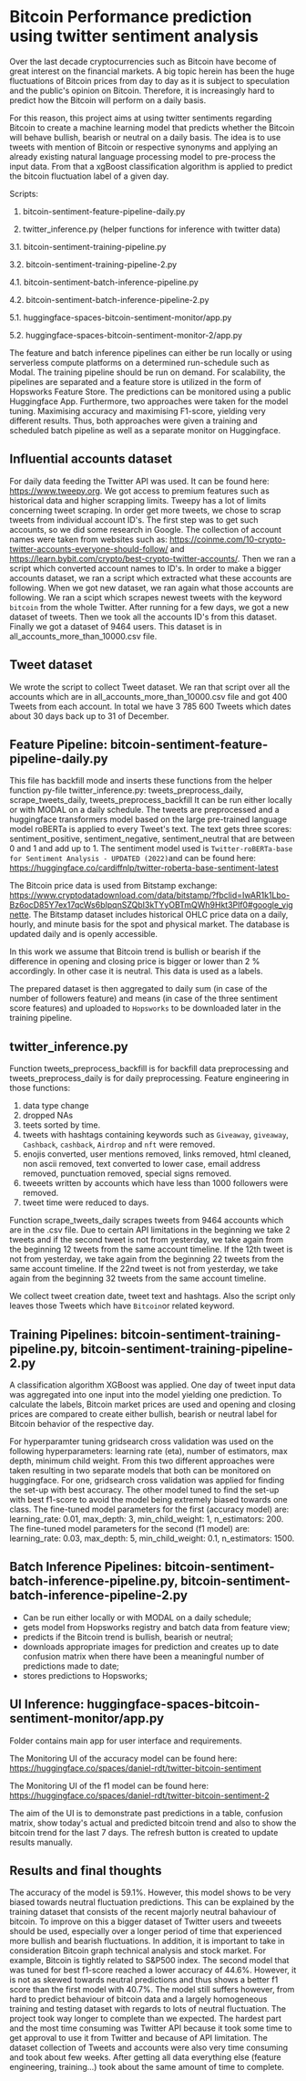 # Bitcoin Performance prediction using twitter sentiment analysis

Over the last decade cryptocurrencies such as Bitcoin have become of great interest on the financial markets. 
A big topic herein has been the huge fluctuations of Bitcoin prices from day to day as it is subject to speculation and the public's opinion on Bitcoin.
Therefore, it is increasingly hard to predict how the Bitcoin will perform on a daily basis.

For this reason, this project aims at using twitter sentiments regarding Bitcoin to create a machine learning model that predicts whether the Bitcoin will behave bullish, bearish or neutral on a daily basis.
The idea is to use tweets with mention of Bitcoin or respective synonyms and applying an already existing natural language processing model to pre-process the input data. From that a xgBoost classification algorithm is applied to predict the bitcoin fluctuation label of a given day.

Scripts:
1.    bitcoin-sentiment-feature-pipeline-daily.py

2.    twitter_inference.py (helper functions for inference with twitter data)

3.1.  bitcoin-sentiment-training-pipeline.py

3.2.  bitcoin-sentiment-training-pipeline-2.py

4.1.  bitcoin-sentiment-batch-inference-pipeline.py

4.2.  bitcoin-sentiment-batch-inference-pipeline-2.py

5.1.  huggingface-spaces-bitcoin-sentiment-monitor/app.py

5.2.  huggingface-spaces-bitcoin-sentiment-monitor-2/app.py

The feature and batch inference pipelines can either be run locally or using serverless compute platforms on a determined run-schedule such as Modal. The training pipeline should be run on demand. For scalability, the pipelines are separated and a feature store is utilized in the form of Hopsworks Feature Store. The predictions can be monitored using a public Huggingface App. Furthermore, two approaches were taken for the model tuning. Maximising accuracy and maximising F1-score, yielding very different results. Thus, both approaches were given a training and scheduled batch pipeline as well as a separate monitor on Huggingface.

## Influential accounts dataset

For daily data feeding the Twitter API was used. It can be found here: https://www.tweepy.org. We got access to premium features such as historical data and higher scrapping limits.
Tweepy has a lot of limits concerning tweet scraping. In order get more tweets, we chose to scrap tweets from individual account ID's. The first step was to get such accounts, so we did some research in Google. The collection of account names were taken from websites such as: https://coinme.com/10-crypto-twitter-accounts-everyone-should-follow/ and https://learn.bybit.com/crypto/best-crypto-twitter-accounts/. Then we ran a script which converted account names to ID's. In order to make a bigger accounts dataset, we ran a script which extracted what these accounts are following. When we got new dataset, we ran again what those accounts are following. We ran a scipt which scrapes newest tweets with the keyword `bitcoin` from the whole Twitter. After running for a few days, we got a new dataset of tweets. Then we took all the accounts ID's from this dataset. Finally we got a dataset of 9464 users. This dataset is in all_accounts_more_than_10000.csv file.

## Tweet dataset
We wrote the script to collect Tweet dataset. We ran that script over all the accounts which are in all_accounts_more_than_10000.csv file and got 400 Tweets from each account. In total we have 3 785 600 Tweets which dates about 30 days back up to 31 of December.

## Feature Pipeline: bitcoin-sentiment-feature-pipeline-daily.py
This file has backfill mode and inserts these functions from the helper function py-file twitter_inference.py: tweets_preprocess_daily, scrape_tweets_daily, tweets_preprocess_backfill
It can be run either locally or with MODAL on a daily schedule.
The tweets are preprocessed and a huggingface transformers model based on the large pre-trained language model roBERTa is applied to every Tweet's text. The text gets three scores: sentiment_positive, sentiment_negative, sentiment_neutral that are between 0 and 1 and add up to 1. The sentiment model used is `Twitter-roBERTa-base for Sentiment Analysis - UPDATED (2022)`and can be found here: https://huggingface.co/cardiffnlp/twitter-roberta-base-sentiment-latest

The Bitcoin price data is used from Bitstamp exchange: https://www.cryptodatadownload.com/data/bitstamp/?fbclid=IwAR1k1Lbo-Bz6ocD85Y7ex17qcWs6bIpqnSZQbI3kTYyOBTmQWh9Hkt3Plf0#google_vignette.
The Bitstamp dataset includes historical OHLC price data on a daily, hourly, and minute basis for the spot and physical market. The database is updated daily and is openly accessible.

In this work we assume that Bitcoin trend is bullish or bearish if the difference in opening and closing price is bigger or lower than 2 % accordingly. In other case it is neutral. This data is used as a labels.

The prepared dataset is then aggregated to daily sum (in case of the number of followers feature) and means (in case of the three sentiment score features) and uploaded to `Hopsworks` to be downloaded later in the training pipeline.

## twitter_inference.py
Function tweets_preprocess_backfill is for backfill data preprocessing and tweets_preprocess_daily is for daily preprocessing. Feature engineering in those functions:
1. data type change
2. dropped NAs
3. teets sorted by time. 
4. tweets with hashtags containing keywords such as `Giveaway`, `giveaway`, `Cashback`, `cashback`, `Airdrop` and `nft` were removed.
5. enojis converted, user mentions removed, links removed, html cleaned, non ascii removed, text converted to lower case, email address removed, punctuation removed, special signs removed. 
6. tweeets written by accounts which have less than 1000 followers were removed.
7. tweet time were reduced to days.

Function scrape_tweets_daily scrapes tweets from 9464 accounts which are in the .csv file. Due to certain API limitations in the beginning we take 2 tweets and if the second tweet is not from yesterday, we take again from the beginning 12 tweets from the same account timeline. If the 12th tweet is not from yesterday, we take again from the beginning 22 tweets from the same account timeline. If the 22nd tweet is not from yesterday, we take again from the beginning 32 tweets from the same account timeline.

We collect tweet creation date, tweet text and hashtags. 
Also the script only leaves those Tweets which have `Bitcoin`or related keyword.

## Training Pipelines: bitcoin-sentiment-training-pipeline.py, bitcoin-sentiment-training-pipeline-2.py
A classification algorithm XGBoost was applied. One day of tweet input data was aggregated into one input into the model yielding one prediction.
To calculate the labels, Bitcoin market prices are used and opening and closing prices are compared to create either bullish, bearish or neutral label for Bitcoin behavior of the respective day.

For hyperparamter tuning gridsearch cross validation was used on the following hyperparameters: learning rate (eta), number of estimators, max depth, minimum child weight. From this two different approaches were taken resulting in two separate models that both can be monitored on huggingface.
For one, gridsearch cross validation was applied for finding the set-up with best accuracy. The other model tuned to find the set-up with best f1-score to avoid the model being extremely biased towards one class. The fine-tuned model parameters for the first (accuracy model) are: learning_rate: 0.01, max_depth: 3, min_child_weight: 1, n_estimators: 200. The fine-tuned model parameters for the second (f1 model) are: learning_rate: 0.03, max_depth: 5, min_child_weight: 0.1, n_estimators: 1500.

## Batch Inference Pipelines: bitcoin-sentiment-batch-inference-pipeline.py, bitcoin-sentiment-batch-inference-pipeline-2.py
- Can be run either locally or with MODAL on a daily schedule;
- gets model from Hopsworks registry and batch data from feature view;
- predicts if the Bitcoin trend is bullish, bearish or neutral;
- downloads appropriate images for prediction and creates up to date confusion matrix when there have been a meaningful number of predictions made to date;
- stores predictions to Hopsworks;

## UI Inference: huggingface-spaces-bitcoin-sentiment-monitor/app.py

Folder contains main app for user interface and requirements.

The Monitoring UI of the accuracy model can be found here: https://huggingface.co/spaces/daniel-rdt/twitter-bitcoin-sentiment

The Monitoring UI of the f1 model can be found here: https://huggingface.co/spaces/daniel-rdt/twitter-bitcoin-sentiment-2 

The aim of the UI is to demonstrate past predictions in a table, confusion matrix, show today's actual and predicted bitcoin trend and also to show the bitcoin trend for the last 7 days. The refresh button is created to update results manually.

## Results and final thoughts
The accuracy of the model is 59.1%. However, this model shows to be very biased towards neutral fluctuation predictions. This can be explained by the training dataset that consists of the recent majorly neutral bahaviour of bitcoin. To improve on this a bigger dataset of Twitter users and tweeets should be used, especially over a longer period of time that experienced more bullish and bearish fluctuations. In addition, it is important to take in consideration Bitcoin graph technical analysis and stock market. For example, Bitcoin is tightly related to S&P500 index. The second model that was tuned for best f1-score reached a lower accuracy of 44.6%. However, it is not as skewed towards neutral predictions and thus shows a better f1 score than the first model with 40.7%. The model still suffers however, from hard to predict behaviour of bitcoin data and a largely homogeneous training and testing dataset with regards to lots of neutral fluctuation.
The project took way longer to complete than we expected. The hardest part and the most time consuming was Twitter API because it took some time to get approval to use it from Twitter and because of API limitation. The dataset collection of Tweets and accounts were also very time consuming and took about few weeks. After getting all data everything else (feature engineering, training...) took about the same amount of time to complete. 
